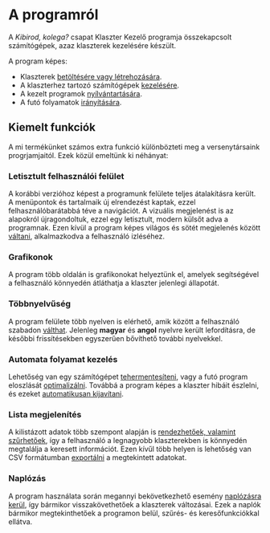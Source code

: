 # A programról

A _Kibirod, kolega?_ csapat Klaszter Kezelő programja összekapcsolt számítógépek, azaz klaszterek kezelésére készült.

A program képes:

- Klaszterek [betöltésére vagy létrehozására](../felhasznaloi/klaszter.md#betoltes).
- A klaszterhez tartozó számítógépek [kezelésére](../felhasznaloi/szamitogep.md).
- A kezelt programok [nyílvántartására](../felhasznaloi/program.md).
- A futó folyamatok [irányítására](../felhasznaloi/folyamat.md).

## Kiemelt funkciók

A mi termékünket számos extra funkció különbözteti meg a versenytársaink progrjamjaitól. Ezek közül emeltünk ki néhányat:

### Letisztult felhasználói felület

A korábbi verzióhoz képest a programunk felülete teljes átalakításra került. A menüpontok és tartalmaik új elrendezést kaptak,
ezzel felhasználóbarátabbá téve a navigációt. A vizuális megjelenést is az alapokról újragondoltuk, ezzel egy letisztult, modern
külsőt adva a programnak. Ezen kívül a program képes világos és sötét megjelenés között
[váltani](../felhasznaloi/beallitasok.md#vilagos-sotet-mod), alkalmazkodva a felhasználó izléséhez.

### Grafikonok

A program több oldalán is grafikonokat helyeztünk el, amelyek segítségével a felhasználó könnyedén átláthatja a klaszter jelenlegi állapotát.

### Többnyelvűség

A program felülete több nyelven is elérhető, amik között a felhasználó szabadon [válthat](../felhasznaloi/beallitasok.md#nyelvvalasztas).
Jelenleg **magyar** és **angol** nyelvre került lefordításra, de későbbi frissítésekben egyszerűen bővíthető további nyelvekkel.

### Automata folyamat kezelés

Lehetőség van egy számítógépet [tehermentesíteni](../felhasznaloi/szamitogep.md#tehermentesites-es-torles), vagy a futó program eloszlását
[optimalizálni](../felhasznaloi/szamitogep.md#optimalizacio). Továbbá a program képes a klaszter hibáit észlelni, és ezeket
[automatikusan kijavítani](../felhasznaloi/klaszter.md#helyreallitas).

### Lista megjelenítés

A kilistázott adatok több szempont alapján is [rendezhetőek, valamint szűrhetőek](../felhasznaloi/folyamat.md#szures-es-rendezes), így a
felhasználó a legnagyobb klaszterekben is könnyedén megtalálja a keresett információt. Ezen kívűl több helyen is lehetőség van CSV formátumban
[exportálni](../felhasznaloi/folyamat.md#exportalas) a megtekintett adatokat.

### Naplózás

A program használata során megannyi bekövetkezhető esemény [naplózásra kerül](../felhasznaloi/naplozas.md), így bármikor visszakövethetőek
a klaszterek változásai. Ezek a naplók bármikor megtekinthetőek a programon belül, szűrés- és keresőfunkciókkal ellátva.
